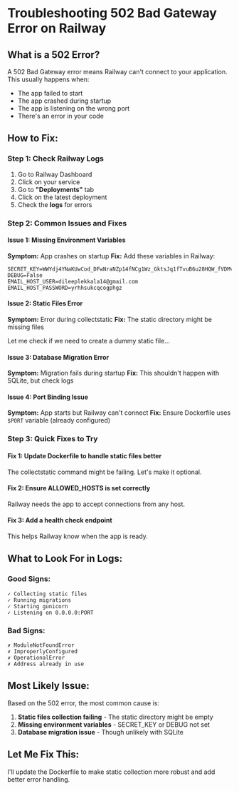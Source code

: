 # Troubleshooting 502 Bad Gateway Error on Railway

## What is a 502 Error?

A 502 Bad Gateway error means Railway can't connect to your application. This usually happens when:
- The app failed to start
- The app crashed during startup
- The app is listening on the wrong port
- There's an error in your code

## How to Fix:

### Step 1: Check Railway Logs

1. Go to Railway Dashboard
2. Click on your service
3. Go to **"Deployments"** tab
4. Click on the latest deployment
5. Check the **logs** for errors

### Step 2: Common Issues and Fixes

#### Issue 1: Missing Environment Variables
**Symptom:** App crashes on startup
**Fix:** Add these variables in Railway:
```
SECRET_KEY=WWYdj4YNaKUwCod_DFwNraNZp14fNCg1Wz_GktsJq1fTvuB6u28HQW_fVDMvNkXxu9w
DEBUG=False
EMAIL_HOST_USER=dileeplekkala14@gmail.com
EMAIL_HOST_PASSWORD=yrhhsukcqcogphgz
```

#### Issue 2: Static Files Error
**Symptom:** Error during collectstatic
**Fix:** The static directory might be missing files

Let me check if we need to create a dummy static file...

#### Issue 3: Database Migration Error
**Symptom:** Migration fails during startup
**Fix:** This shouldn't happen with SQLite, but check logs

#### Issue 4: Port Binding Issue
**Symptom:** App starts but Railway can't connect
**Fix:** Ensure Dockerfile uses `$PORT` variable (already configured)

### Step 3: Quick Fixes to Try

#### Fix 1: Update Dockerfile to handle static files better
The collectstatic command might be failing. Let's make it optional.

#### Fix 2: Ensure ALLOWED_HOSTS is set correctly
Railway needs the app to accept connections from any host.

#### Fix 3: Add a health check endpoint
This helps Railway know when the app is ready.

## What to Look For in Logs:

### Good Signs:
```
✓ Collecting static files
✓ Running migrations
✓ Starting gunicorn
✓ Listening on 0.0.0.0:PORT
```

### Bad Signs:
```
✗ ModuleNotFoundError
✗ ImproperlyConfigured
✗ OperationalError
✗ Address already in use
```

## Most Likely Issue:

Based on the 502 error, the most common cause is:
1. **Static files collection failing** - The static directory might be empty
2. **Missing environment variables** - SECRET_KEY or DEBUG not set
3. **Database migration issue** - Though unlikely with SQLite

## Let Me Fix This:

I'll update the Dockerfile to make static collection more robust and add better error handling.